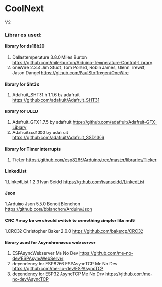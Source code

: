 # CoolNext
V2

### Libraries used:

#### library for ds18b20
1. Dallastemperature 3.8.0 Miles Burton <https://github.com/milesburton/Arduino-Temperature-Control-Library>
2. oneWire 2.3.4 Jim Studt, Tom Pollard, Robin James, Glenn Trewitt, Jason Dangel <https://github.com/PaulStoffregen/OneWire>

#### library for Sht3x
1. Adafruit_SHT31.h 1.1.6 by adafruit <https://github.com/adafruit/Adafruit_SHT31>

#### library for OLED
1. Adafruit_GFX 1.7.5 by adafruit <https://github.com/adafruit/Adafruit-GFX-Library>
2. Adafruitssd1306 by adafruit <https://github.com/adafruit/Adafruit_SSD1306>

#### library for Timer interrupts
1. Ticker  <https://github.com/esp8266/Arduino/tree/master/libraries/Ticker>

#### LinkedList
1.LinkedList 1.2.3 Ivan Seidel <https://github.com/ivanseidel/LinkedList>

#### Json
1.Arduino Json 5.5.0 Benoit Blenchon <https://github.com/bblanchon/ArduinoJson>

#### CRC # may be we should switch to something simpler like md5
1.CRC32 Christopher Baker 2.0.0 <https://github.com/bakercp/CRC32>

#### library used for Asynchroneous web server
1. ESPAsyncWebserver Me No Dev https://github.com/me-no-dev/ESPAsyncWebServer
2. dependency for ESP8266 ESPAsyncTCP Me No Dev https://github.com/me-no-dev/ESPAsyncTCP
3. dependency for ESP32 AsyncTCP Me No Dev https://github.com/me-no-dev/AsyncTCP



